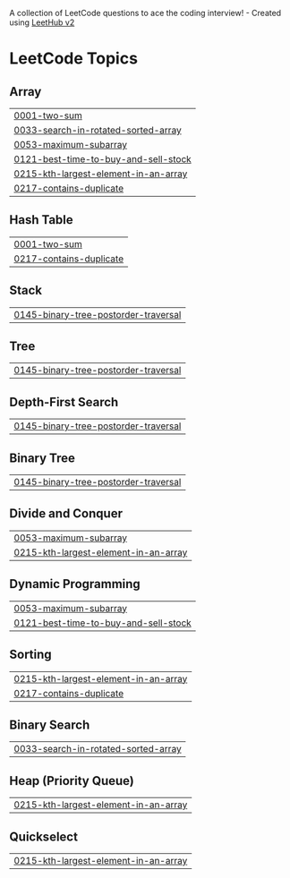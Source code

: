 A collection of LeetCode questions to ace the coding interview! - Created using [LeetHub v2](https://github.com/arunbhardwaj/LeetHub-2.0)
<!---LeetCode Topics Start-->
# LeetCode Topics
## Array
|  |
| ------- |
| [0001-two-sum](https://github.com/Adamya-Kumar/data-structures-and-algorithms/tree/master/0001-two-sum) |
| [0033-search-in-rotated-sorted-array](https://github.com/Adamya-Kumar/data-structures-and-algorithms/tree/master/0033-search-in-rotated-sorted-array) |
| [0053-maximum-subarray](https://github.com/Adamya-Kumar/data-structures-and-algorithms/tree/master/0053-maximum-subarray) |
| [0121-best-time-to-buy-and-sell-stock](https://github.com/Adamya-Kumar/data-structures-and-algorithms/tree/master/0121-best-time-to-buy-and-sell-stock) |
| [0215-kth-largest-element-in-an-array](https://github.com/Adamya-Kumar/data-structures-and-algorithms/tree/master/0215-kth-largest-element-in-an-array) |
| [0217-contains-duplicate](https://github.com/Adamya-Kumar/data-structures-and-algorithms/tree/master/0217-contains-duplicate) |
## Hash Table
|  |
| ------- |
| [0001-two-sum](https://github.com/Adamya-Kumar/data-structures-and-algorithms/tree/master/0001-two-sum) |
| [0217-contains-duplicate](https://github.com/Adamya-Kumar/data-structures-and-algorithms/tree/master/0217-contains-duplicate) |
## Stack
|  |
| ------- |
| [0145-binary-tree-postorder-traversal](https://github.com/Adamya-Kumar/data-structures-and-algorithms/tree/master/0145-binary-tree-postorder-traversal) |
## Tree
|  |
| ------- |
| [0145-binary-tree-postorder-traversal](https://github.com/Adamya-Kumar/data-structures-and-algorithms/tree/master/0145-binary-tree-postorder-traversal) |
## Depth-First Search
|  |
| ------- |
| [0145-binary-tree-postorder-traversal](https://github.com/Adamya-Kumar/data-structures-and-algorithms/tree/master/0145-binary-tree-postorder-traversal) |
## Binary Tree
|  |
| ------- |
| [0145-binary-tree-postorder-traversal](https://github.com/Adamya-Kumar/data-structures-and-algorithms/tree/master/0145-binary-tree-postorder-traversal) |
## Divide and Conquer
|  |
| ------- |
| [0053-maximum-subarray](https://github.com/Adamya-Kumar/data-structures-and-algorithms/tree/master/0053-maximum-subarray) |
| [0215-kth-largest-element-in-an-array](https://github.com/Adamya-Kumar/data-structures-and-algorithms/tree/master/0215-kth-largest-element-in-an-array) |
## Dynamic Programming
|  |
| ------- |
| [0053-maximum-subarray](https://github.com/Adamya-Kumar/data-structures-and-algorithms/tree/master/0053-maximum-subarray) |
| [0121-best-time-to-buy-and-sell-stock](https://github.com/Adamya-Kumar/data-structures-and-algorithms/tree/master/0121-best-time-to-buy-and-sell-stock) |
## Sorting
|  |
| ------- |
| [0215-kth-largest-element-in-an-array](https://github.com/Adamya-Kumar/data-structures-and-algorithms/tree/master/0215-kth-largest-element-in-an-array) |
| [0217-contains-duplicate](https://github.com/Adamya-Kumar/data-structures-and-algorithms/tree/master/0217-contains-duplicate) |
## Binary Search
|  |
| ------- |
| [0033-search-in-rotated-sorted-array](https://github.com/Adamya-Kumar/data-structures-and-algorithms/tree/master/0033-search-in-rotated-sorted-array) |
## Heap (Priority Queue)
|  |
| ------- |
| [0215-kth-largest-element-in-an-array](https://github.com/Adamya-Kumar/data-structures-and-algorithms/tree/master/0215-kth-largest-element-in-an-array) |
## Quickselect
|  |
| ------- |
| [0215-kth-largest-element-in-an-array](https://github.com/Adamya-Kumar/data-structures-and-algorithms/tree/master/0215-kth-largest-element-in-an-array) |
<!---LeetCode Topics End-->